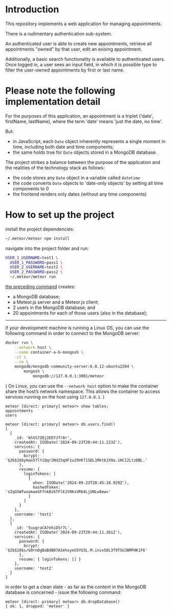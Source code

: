 # Introduction

This repository implements a web application for managing appointments.

There is a rudimentary authentication sub-system.

An authenticated user is able to
create new appointments,
retrieve all appointments "owned" by that user,
edit an exising appointment.

Additionally, a basic search functionality is available to authenticated users.
Once logged in, a user sees an input field,
in which it is possible type to filter the user-owned appointments by first or last name.

# Please note the following implementation detail

For the purposes of this application,
an appointment is a triplet ('date', firstName, lastName),
where the term 'date' means 'just the date, no time'.

But:

- in JavaScript,
  each `Date` object inherently represents a single moment in time,
  including both date and time components;
- the same holds true for `Date` objects stored in a MongoDB database.

The project strikes a balance
between the purpose of the application
and the realities of the technology stack as follows:

- the code stores any `Date` object in a variable called `datetime`
- the code converts `Date` objects to 'date-only objects'
  by setting all time components to 0
- the frontend renders only dates (without any time components)

# How to set up the project

install the project dependencies:

```bash
~/.meteor/meteor npm install
```

navigate into the project folder and run:

```bash
USER_1_USERNAME=test1 \
  USER_1_PASSWORD=pass1 \
  USER_2_USERNAME=test2 \
  USER_2_PASSWORD=pass2 \
  ~/.meteor/meteor run
```

<u>the preceding command</u> creates:

- a MongoDB database;
- a Meteor.js server and a Meteor.js client;
- 2 users in the MongoDB database; and
- 20 appointments for each of those users (also in the database);

---

if your development machine is running a Linux OS,
you can use the following command in order to
connect to the MongoDB server:

```bash
docker run \
    --network host \
    --name container-a-b-mongosh \
    -it \
    --rm \
    mongodb/mongodb-community-server:6.0.12-ubuntu2204 \
        mongosh \
            mongodb://127.0.0.1:3001/meteor
```

(
On Linux, you can use the `--network host` option
to make the container share the host’s network namespace.
This allows the container
to access services running on the host
using `127.0.0.1`.
)

```
meteor [direct: primary] meteor> show tables;
appointments
users

meteor [direct: primary] meteor> db.users.find()
[
  {
    _id: 'khSS7ZQj2ED7Jfr8r',
    createdAt: ISODate('2024-09-23T20:44:11.223Z'),
    services: {
      password: {
        bcrypt: '$2b$10$yHao57lYiQqr2Nd25q9F1u29VK71SDL1MktbJX9a.iHCI2LtzDBL.'
      },
      resume: {
        loginTokens: [
          {
            when: ISODate('2024-09-23T20:45:18.929Z'),
            hashedToken: 'sZqGSWfwoamaeGFfnkBz6TFlE2tRKsVR64LjUNLw8ew='
          }
        ]
      }
    },
    username: 'test1'
  },
  {
    _id: '5uugraCA7ehiD5r7L',
    createdAt: ISODate('2024-09-23T20:44:11.361Z'),
    services: {
      password: {
        bcrypt: '$2b$10$s/G0rnDgBaBdB07A3ehxyeUSYU3L.M.invx5DL3f9TSUJBMFHK1F6'
      },
      resume: { loginTokens: [] }
    },
    username: 'test2'
  }
]
```

in order to get a clean slate -
as far as the content in the MongoDB database is concerned -
issue the following command:

```
meteor [direct: primary] meteor> db.dropDatabase()
{ ok: 1, dropped: 'meteor' }
```
